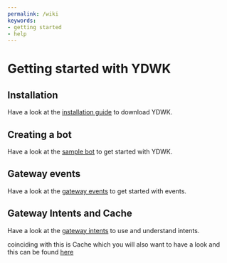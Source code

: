 ```yaml
---
permalink: /wiki
keywords:
- getting started
- help
---
```


# Getting started with YDWK

## Installation

Have a look at the [installation guide](/wiki/getting-started/installation) to download YDWK.

## Creating a bot

Have a look at the [sample bot](/wiki/getting-started/sample) to get started with YDWK.

## Gateway events

Have a look at the [gateway events](/wiki/gateway/events) to get started with events.

## Gateway Intents and Cache

Have a look at the [gateway intents](/wiki/gateway/intents) to use and understand intents.

coinciding with this is Cache which you will also want to have a look and this can be found [here](/wiki/gateway/cache)